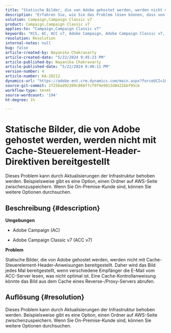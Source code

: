 ```yaml
---
title: "Statische Bilder, die von Adobe gehostet werden, werden nicht mit Cache-Steuerelement-Header-Direktiven bereitgestellt"
description: "Erfahren Sie, wie Sie das Problem lösen können, dass von Adobe gehostete Bilder nicht mit Cache-Steuerelement-Header-Anweisungen in Campaign bereitgestellt werden."
solution: Campaign,Campaign Classic v7
product: Campaign,Campaign Classic v7
applies-to: "Campaign,Campaign Classic v7"
keywords: "KCS, AC, ACC v7, Adobe Campaign, Adobe Campaign Classic v7, Fehlerbehebung, statische Bilder, gehostet, Cache-Steuerelement-Header-Direktiven"
resolution: Resolution
internal-notes: null
bug: false
article-created-by: Nayanika Chakravarty
article-created-date: "5/22/2024 9:45:23 PM"
article-published-by: Nayanika Chakravarty
article-published-date: "5/22/2024 9:48:11 PM"
version-number: 4
article-number: KA-20212
dynamics-url: "https://adobe-ent.crm.dynamics.com/main.aspx?forceUCI=1&pagetype=entityrecord&etn=knowledgearticle&id=b382d094-8418-ef11-9f8a-6045bd026dc7"
source-git-commit: 2f256ad92209c866f7cf9f9e9913d8422bbf95cb
workflow-type: tm+mt
source-wordcount: '194'
ht-degree: 1%

---
```


# Statische Bilder, die von Adobe gehostet werden, werden nicht mit Cache-Steuerelement-Header-Direktiven bereitgestellt


Dieses Problem kann durch Aktualisierungen der Infrastruktur behoben werden. Beispielsweise gibt es eine Option, einen Ordner auf AWS-Seite zwischenzuspeichern. Wenn Sie On-Premise-Kunde sind, können Sie weitere Optionen durchsuchen.

## Beschreibung {#description}


<b>Umgebungen</b>

- Adobe Campaign (AC)

- Adobe Campaign Classic v7 (ACC v7)

<b>Problem</b>

Statische Bilder, die von Adobe gehostet werden, werden nicht mit Cache-Steuerelement-Header-Anweisungen bereitgestellt. Daher wird das Bild jedes Mal bereitgestellt, wenn verschiedene Empfänger die E-Mail vom ACC-Server lesen, was nicht optimal ist. Eine Cache-Kontrollanweisung könnte das Bild aus dem Cache eines Reverse-/Proxy-Servers abrufen.


## Auflösung {#resolution}


Dieses Problem kann durch Aktualisierungen der Infrastruktur behoben werden. Beispielsweise gibt es eine Option, einen Ordner auf AWS-Seite zwischenzuspeichern. Wenn Sie On-Premise-Kunde sind, können Sie weitere Optionen durchsuchen.
